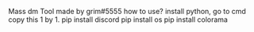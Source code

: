 Mass dm Tool made by grim#5555
how to use?
install python,
go to cmd
copy this 1 by 1.
pip install discord
pip install os
pip install colorama 
